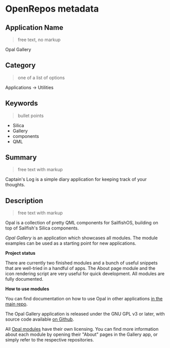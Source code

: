 <!--
SPDX-FileCopyrightText: 2020-2023 Mirian Margiani
SPDX-License-Identifier: GFDL-1.3-or-later
-->

# OpenRepos metadata

## Application Name

> free text, no markup

Opal Gallery


## Category

> one of a list of options

Applications -> Utilities


## Keywords

> bullet points

- Silica
- Gallery
- components
- QML

## Summary

> free text with markup

Captain's Log is a simple diary application for keeping track of your thoughts.


## Description

> free text with markup

<p>Opal is a collection of pretty QML components for SailfishOS, building on top of Sailfish's Silica components.</p>

<p><em>Opal Gallery</em> is an application which showcases all modules. The module examples can be used as a starting point for new applications.</p>

<p><strong>Project status</strong></p>

<p>There are currently two finished modules and a bunch of useful snippets that are well-tried in a handful of apps. The About page module and the icon rendering script are very useful for quick development. All modules are fully documented.</p>

<p><strong>How to use modules</strong></p>

<p>You can find documentation on how to use Opal in other applications <a href="https://github.com/Pretty-SFOS/opal">in the main repo</a>.</p>

<p>The Opal Gallery application is released under the GNU GPL v3 or later, with source code available <a href="https://github.com/Pretty-SFOS/opal-gallery">on Github</a>.</p>

<p>All <a href="https://github.com/Pretty-SFOS/opal/blob/main/README.md">Opal modules</a> have their own licensing. You can find more information about each module by opening their "About" pages in the Gallery app, or simply refer to the respective repositories.</p>
